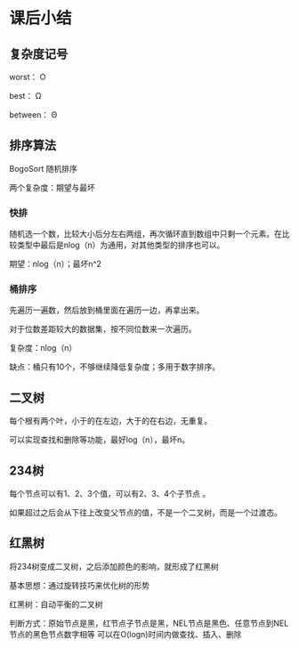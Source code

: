 # 课后小结

## 复杂度记号

worst： O

best：  Ω

between： Θ

## 排序算法

BogoSort  随机排序

两个复杂度：期望与最坏

### 快排

随机选一个数，比较大小后分左右两组，再次循环直到数组中只剩一个元素。在比较类型中最后是nlog（n）为通用，对其他类型的排序也可以。

期望：nlog（n）；最坏n^2

### 桶排序

先遍历一遍数，然后放到桶里面在遍历一边，再拿出来。

对于位数差距较大的数据集，按不同位数来一次遍历。

复杂度：nlog（n）

缺点：桶只有10个，不够继续降低复杂度；多用于数字排序。

## 二叉树

每个根有两个叶，小于的在左边，大于的在右边，无重复。

可以实现查找和删除等功能，最好log（n），最坏n。

## 234树

每个节点可以有1、2、3个值，可以有2、3、4个子节点 。

如果超过之后会从下往上改变父节点的值，不是一个二叉树，而是一个过渡态。

## 红黑树

将234树变成二叉树，之后添加颜色的影响，就形成了红黑树 

基本思想：通过旋转技巧来优化树的形势 

红黑树：自动平衡的二叉树

判断方式：原始节点是黑，红节点子节点是黑，NEL节点是黑色、任意节点到NEL节点的黑色节点数字相等 可以在O(logn)时间内做查找、插入、删除









